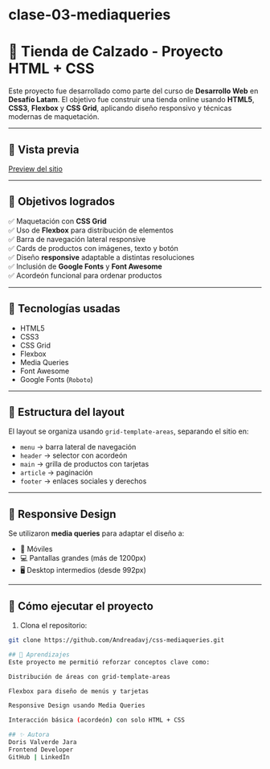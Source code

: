 # clase-03-mediaqueries

# 👟 Tienda de Calzado - Proyecto HTML + CSS

Este proyecto fue desarrollado como parte del curso de **Desarrollo Web** en **Desafío Latam**. El objetivo fue construir una tienda online usando **HTML5**, **CSS3**, **Flexbox** y **CSS Grid**, aplicando diseño responsivo y técnicas modernas de maquetación.

---

## 📸 Vista previa


[Preview del sitio](./assets/img/Captura%20_.jpeg)

---

## 🎯 Objetivos logrados

✅ Maquetación con **CSS Grid**  
✅ Uso de **Flexbox** para distribución de elementos  
✅ Barra de navegación lateral responsive  
✅ Cards de productos con imágenes, texto y botón  
✅ Diseño **responsive** adaptable a distintas resoluciones  
✅ Inclusión de **Google Fonts** y **Font Awesome**  
✅ Acordeón funcional para ordenar productos

---

## 🧰 Tecnologías usadas

- HTML5  
- CSS3  
- CSS Grid  
- Flexbox  
- Media Queries  
- Font Awesome  
- Google Fonts (`Roboto`)

---

## 📐 Estructura del layout

El layout se organiza usando `grid-template-areas`, separando el sitio en:

- `menu` → barra lateral de navegación
- `header` → selector con acordeón
- `main` → grilla de productos con tarjetas
- `article` → paginación
- `footer` → enlaces sociales y derechos

---

## 📱 Responsive Design

Se utilizaron **media queries** para adaptar el diseño a:

- 📱 Móviles
- 💻 Pantallas grandes (más de 1200px)
- 🖥️ Desktop intermedios (desde 992px)

---

## 🚀 Cómo ejecutar el proyecto

1. Clona el repositorio:
```bash
git clone https://github.com/Andreadavj/css-mediaqueries.git

## 🧠 Aprendizajes
Este proyecto me permitió reforzar conceptos clave como:

Distribución de áreas con grid-template-areas

Flexbox para diseño de menús y tarjetas

Responsive Design usando Media Queries

Interacción básica (acordeón) con solo HTML + CSS

## ✨ Autora
Doris Valverde Jara
Frontend Developer
GitHub | LinkedIn